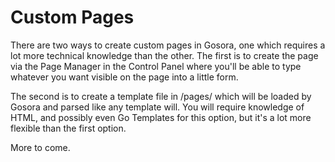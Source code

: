 # Custom Pages

There are two ways to create custom pages in Gosora, one which requires a lot more technical knowledge than the other. The first is to create the page via the Page Manager in the Control Panel where you'll be able to type whatever you want visible on the page into a little form.

The second is to create a template file in /pages/ which will be loaded by Gosora and parsed like any template will. You will require knowledge of HTML, and possibly even Go Templates for this option, but it's a lot more flexible than the first option.

More to come.